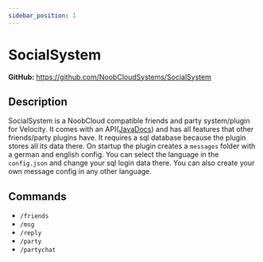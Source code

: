 ```yaml
---
sidebar_position: 1
---
```


# SocialSystem

**GitHub:** https://github.com/NoobCloudSystems/SocialSystem

## Description

SocialSystem is a NoobCloud compatible friends and party system/plugin for Velocity. It comes with an API([JavaDocs](https://docs.luccboy.tk/socialsystem)) and has all features that other friends/party plugins have.
It requires a sql database because the plugin stores all its data there.
On startup the plugin creates a `messages` folder with a german and english config. You can select the language in the `config.json` and change your sql login data there.
You can also create your own message config in any other language.

## Commands

- `/friends`
- `/msg`
- `/reply`
- `/party`
- `/partychat`
